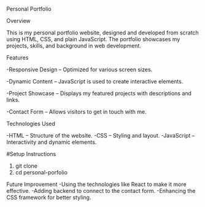 Personal Portfolio

Overview

This is my personal portfolio website, designed and developed from scratch using HTML, CSS, and plain JavaScript. The portfolio showcases my projects, skills, and background in web development.

Features

-Responsive Design – Optimized for various screen sizes.

-Dynamic Content – JavaScript is used to create interactive elements.

-Project Showcase – Displays my featured projects with descriptions and links.

-Contact Form – Allows visitors to get in touch with me.

Technologies Used

-HTML – Structure of the website.
-CSS – Styling and layout.
-JavaScript – Interactivity and dynamic elements.

#Setup Instructions

1. git clone<repo link>
2. cd personal-porfolio

Future Improvement
-Using the technologies like React to make it more effective.
-Adding backend to connect to the contact form.
-Enhancing the CSS framework for better styling.
